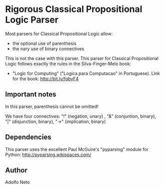 Rigorous Classical Propositional Logic Parser
=============================================



Most parsers for Classical Propositional Logic allow:
* the optional use of parenthesis
* the nary use of binary connectives

This is not the case with this parser. This parser for Classical Propositional Logic follows exactly the rules in the Silva-Finger-Melo book: 
* "Logic for Computing" ("Logica para Computacao" in Portuguese). Link for the book: http://bit.ly/fqbyF4


Important notes
---------------

In this parser, parenthesis cannot be omitted!

We have four connectives: "!" (negation, unary) , "&" (conjuntion, binary), "|" (disjunction, binary),  "->" (implication, binary)


Dependencies
------------

This parser uses the excellent Paul McGuire's "pyparsing" module for Python: http://pyparsing.wikispaces.com/


Author
-------

Adolfo Neto
